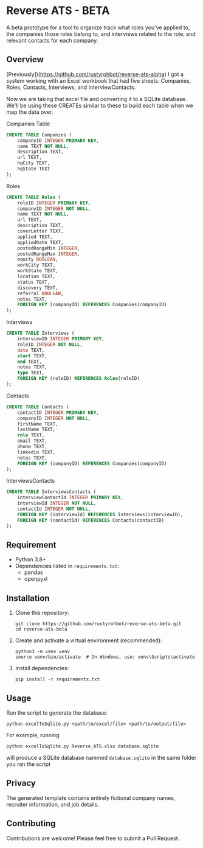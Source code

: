 # Reverse ATS - BETA

A beta prototype for a tool to organize track what roles you've applied to, the companies those roles belong to, and interviews related to the role, and relevant contacts for each company.

## Overview

[Previously])(https://github.com/rustyrohbot/reverse-ats-alpha) I got a system working with an Excel workbook that had five sheets: Companies, Roles, Contacts, Interviews, and InterviewContacts.

Now we are taking that excel file and converting it to a SQLite database. We'll be using these CREATEs similar to these to build each table when we map the data over.

Companies Table

```sql
CREATE TABLE Companies (
    companyID INTEGER PRIMARY KEY,
    name TEXT NOT NULL,
    description TEXT,
    url TEXT,
    hqCity TEXT,
    hqState TEXT
);
```

Roles
```sql
CREATE TABLE Roles (
    roleID INTEGER PRIMARY KEY,
    companyID INTEGER NOT NULL,
    name TEXT NOT NULL,
    url TEXT,
    description TEXT,
    coverLetter TEXT,
    applied TEXT,
    appliedDate TEXT,
    postedRangeMin INTEGER,
    postedRangeMax INTEGER,
    equity BOOLEAN,
    workCity TEXT,
    workState TEXT,
    location TEXT,
    status TEXT,
    discovery TEXT,
    referral BOOLEAN,
    notes TEXT,
    FOREIGN KEY (companyID) REFERENCES Companies(companyID)
);
```

Interviews
```sql
CREATE TABLE Interviews (
    interviewID INTEGER PRIMARY KEY,
    roleID INTEGER NOT NULL,
    date TEXT,
    start TEXT,
    end TEXT,
    notes TEXT,
    type TEXT,
    FOREIGN KEY (roleID) REFERENCES Roles(roleID)
);
```

Contacts
```sql
CREATE TABLE Contacts (
    contactID INTEGER PRIMARY KEY,
    companyID INTEGER NOT NULL,
    firstName TEXT,
    lastName TEXT,
    role TEXT,
    email TEXT,
    phone TEXT,
    linkedin TEXT,
    notes TEXT,
    FOREIGN KEY (companyID) REFERENCES Companies(companyID)
);
```

InterviewsContacts
```sql
CREATE TABLE InterviewsContacts (
    interviewContactId INTEGER PRIMARY KEY,
    interviewId INTEGER NOT NULL,
    contactId INTEGER NOT NULL,
    FOREIGN KEY (interviewId) REFERENCES Interviews(interviewID),
    FOREIGN KEY (contactId) REFERENCES Contacts(contactID)
);
```


## Requirement

- Python 3.8+
- Dependencies listed in `requirements.txt`:
  - pandas
  - openpyxl

## Installation

1. Clone this repository:
   ```
   git clone https://github.com/rustyrohbot/reverse-ats-beta.git
   cd reverse-ats-beta
   ```

2. Create and activate a virtual environment (recommended):
   ```
   python3 -m venv venv
   source venv/bin/activate  # On Windows, use: venv\Scripts\activate
   ```

3. Install dependencies:
   ```
   pip install -r requirements.txt
   ```

## Usage

Run the script to generate the database:

```
python excelToSqlite.py <path/to/excel/file> <path/to/output/file>
```

For example, running

```
python excelToSqlite.py Reverse_ATS.xlsx database.sqlite
```

will produce a SQLite database nammed `database.sqlite` in the same folder you ran the script


## Privacy

The generated template contains entirely fictional company names, recruiter information, and job details.

## Contributing

Contributions are welcome! Please feel free to submit a Pull Request.